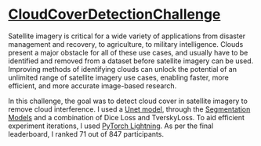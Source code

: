# [CloudCoverDetectionChallenge](https://www.drivendata.org/competitions/83/cloud-cover/)
Satellite imagery is critical for a wide variety of applications from disaster management and recovery, to agriculture, to military intelligence. Clouds present a major obstacle for all of these use cases, and usually have to be identified and removed from a dataset before satellite imagery can be used. Improving methods of identifying clouds can unlock the potential of an unlimited range of satellite imagery use cases, enabling faster, more efficient, and more accurate image-based research.

In this challenge, the goal was to detect cloud cover in satellite imagery to remove cloud interference. I used a [Unet model](https://arxiv.org/abs/1505.04597), through the [Segmentation Models](https://smp.readthedocs.io/en/latest/) and a combination of Dice Loss and TverskyLoss. To aid efficient experiment iterations, I used [PyTorch Lightning](https://www.pytorchlightning.ai/). As per the final leaderboard, I ranked 71 out of 847 participants.
